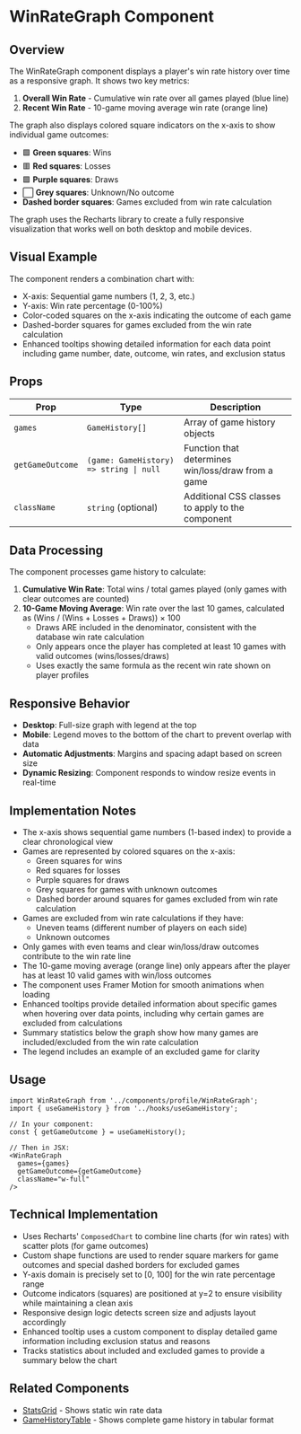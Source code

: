 # WinRateGraph Component

## Overview
The WinRateGraph component displays a player's win rate history over time as a responsive graph. It shows two key metrics:

1. **Overall Win Rate** - Cumulative win rate over all games played (blue line)
2. **Recent Win Rate** - 10-game moving average win rate (orange line) 

The graph also displays colored square indicators on the x-axis to show individual game outcomes:
- 🟩 **Green squares**: Wins
- 🟥 **Red squares**: Losses
- 🟪 **Purple squares**: Draws
- ⬜ **Grey squares**: Unknown/No outcome
- **Dashed border squares**: Games excluded from win rate calculation

The graph uses the Recharts library to create a fully responsive visualization that works well on both desktop and mobile devices.

## Visual Example
The component renders a combination chart with:
- X-axis: Sequential game numbers (1, 2, 3, etc.)
- Y-axis: Win rate percentage (0-100%)
- Color-coded squares on the x-axis indicating the outcome of each game
- Dashed-border squares for games excluded from the win rate calculation
- Enhanced tooltips showing detailed information for each data point including game number, date, outcome, win rates, and exclusion status

## Props

| Prop | Type | Description |
|------|------|-------------|
| `games` | `GameHistory[]` | Array of game history objects |
| `getGameOutcome` | `(game: GameHistory) => string \| null` | Function that determines win/loss/draw from a game |
| `className` | `string` (optional) | Additional CSS classes to apply to the component |

## Data Processing

The component processes game history to calculate:

1. **Cumulative Win Rate**: Total wins / total games played (only games with clear outcomes are counted)
2. **10-Game Moving Average**: Win rate over the last 10 games, calculated as (Wins / (Wins + Losses + Draws)) × 100
   - Draws ARE included in the denominator, consistent with the database win rate calculation
   - Only appears once the player has completed at least 10 games with valid outcomes (wins/losses/draws)
   - Uses exactly the same formula as the recent win rate shown on player profiles

## Responsive Behavior

- **Desktop**: Full-size graph with legend at the top
- **Mobile**: Legend moves to the bottom of the chart to prevent overlap with data
- **Automatic Adjustments**: Margins and spacing adapt based on screen size
- **Dynamic Resizing**: Component responds to window resize events in real-time

## Implementation Notes

- The x-axis shows sequential game numbers (1-based index) to provide a clear chronological view
- Games are represented by colored squares on the x-axis:
  - Green squares for wins
  - Red squares for losses
  - Purple squares for draws
  - Grey squares for games with unknown outcomes
  - Dashed border around squares for games excluded from win rate calculation
- Games are excluded from win rate calculations if they have:
  - Uneven teams (different number of players on each side)
  - Unknown outcomes
- Only games with even teams and clear win/loss/draw outcomes contribute to the win rate line
- The 10-game moving average (orange line) only appears after the player has at least 10 valid games with win/loss outcomes
- The component uses Framer Motion for smooth animations when loading
- Enhanced tooltips provide detailed information about specific games when hovering over data points, including why certain games are excluded from calculations
- Summary statistics below the graph show how many games are included/excluded from the win rate calculation
- The legend includes an example of an excluded game for clarity

## Usage

```tsx
import WinRateGraph from '../components/profile/WinRateGraph';
import { useGameHistory } from '../hooks/useGameHistory';

// In your component:
const { getGameOutcome } = useGameHistory();

// Then in JSX:
<WinRateGraph 
  games={games} 
  getGameOutcome={getGameOutcome} 
  className="w-full"
/>
```

## Technical Implementation

- Uses Recharts' `ComposedChart` to combine line charts (for win rates) with scatter plots (for game outcomes)
- Custom shape functions are used to render square markers for game outcomes and special dashed borders for excluded games
- Y-axis domain is precisely set to [0, 100] for the win rate percentage range
- Outcome indicators (squares) are positioned at y=2 to ensure visibility while maintaining a clean axis
- Responsive design logic detects screen size and adjusts layout accordingly
- Enhanced tooltip uses a custom component to display detailed game information including exclusion status and reasons
- Tracks statistics about included and excluded games to provide a summary below the chart

## Related Components

- [StatsGrid](./StatsGrid.md) - Shows static win rate data
- [GameHistoryTable](./GameHistoryTable.md) - Shows complete game history in tabular format
